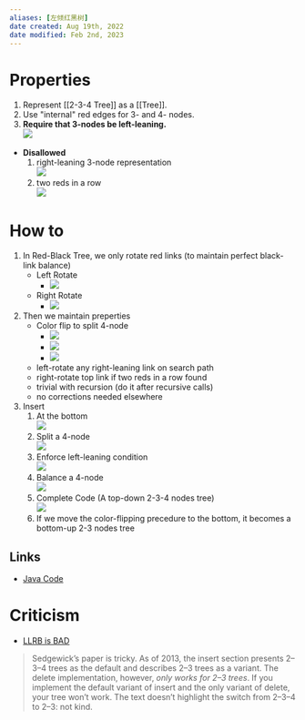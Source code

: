 ```yaml
---
aliases: [左倾红黑树]
date created: Aug 19th, 2022
date modified: Feb 2nd, 2023
---
```


# Properties
1. Represent [[2-3-4 Tree]] as a [[Tree]].
2. Use "internal" red edges for 3- and 4- nodes.
3. **Require that 3-nodes be left-leaning.**  
![](https://s2.loli.net/2022/03/04/SMK1gojCGIHEF3w.png)
- **Disallowed**
	1. right-leaning 3-node representation  
		![](https://s2.loli.net/2022/03/04/6P7ZHlJM21XSRUv.png)
	2. two reds in a row  
	![](https://s2.loli.net/2022/03/04/SeYwWquv2XTVs1k.png)

# How to
1. In Red-Black Tree, we only rotate red links (to maintain perfect black-link balance)
	- Left Rotate 
		- ![](https://s2.loli.net/2022/03/12/aQPBSC9iKdZA2yW.png)
	- Right Rotate
		- ![](https://s2.loli.net/2022/03/12/pWPHhsA2cFSYkXn.png)
2. Then we maintain preperties
	- Color flip to split 4-node
		- ![](https://s2.loli.net/2022/03/12/LD1sugjIW65QhGm.png)
		- ![](https://s2.loli.net/2022/03/12/tb4AMlZeNJ8QkRI.png)
		- ![](https://s2.loli.net/2022/03/12/ip1lU2xfDZkXcwz.png)
	- left-rotate any right-leaning link on search path
	- right-rotate top link if two reds in a row found
	- trivial with recursion (do it after recursive calls)
	- no corrections needed elsewhere
3. Insert
	1. At the bottom  
		![](https://s2.loli.net/2022/03/12/AZkF6uBQ79rfVwd.png)
	2. Split a 4-node  
		![](https://s2.loli.net/2022/03/12/Q79AHyJeEWGKODN.png)
	3. Enforce left-leaning condition  
		![](https://s2.loli.net/2022/03/12/O8MemyKpVvP1BF4.png)
	4. Balance a 4-node  
		![](https://s2.loli.net/2022/03/12/hdn5v9HJpxOZ42u.png)
	5. Complete Code (A top-down 2-3-4 nodes tree)  
		![](https://s2.loli.net/2022/03/12/ZKJHCXQ2ENF1ez8.png)
	6. If we move the color-flipping precedure to the bottom, it becomes a bottom-up 2-3 nodes tree

## Links
- [Java Code](https://algs4.cs.princeton.edu/33balanced/RedBlackBST.java.html)

# Criticism
- [LLRB is BAD](https://www.read.seas.harvard.edu/~kohler/notes/llrb.html)
> Sedgewick’s paper is tricky. As of 2013, the insert section presents 2–3–4 trees as the default and describes 2–3 trees as a variant. The delete implementation, however, _only works for 2–3 trees_. If you implement the default variant of insert and the only variant of delete, your tree won’t work. The text doesn’t highlight the switch from 2–3–4 to 2–3: not kind.
